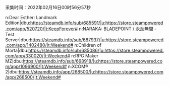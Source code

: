 采集时间：2022年02月16日00时56分57秒

n:Dear Esther: Landmark Edition|dbu:https://steamdb.info/sub/685591/|u:https://store.steampowered.com/app/520720/|t:KeepForever#
n:NARAKA: BLADEPOINT / 永劫無間 - Test Server|dbu:https://steamdb.info/sub/687937/|u:https://store.steampowered.com/app/1402480/|t:Weekend#
n:Children of Morta|dbu:https://steamdb.info/sub/685086/|u:https://store.steampowered.com/app/330020/|t:Weekend#
n:RPG Maker MZ|dbu:https://steamdb.info/sub/668918/|u:https://store.steampowered.com/app/1096900/|t:Weekend#
n:XCOM® 2|dbu:https://steamdb.info/app/268500/|u:https://store.steampowered.com/app/268500/|t:Weekend#

